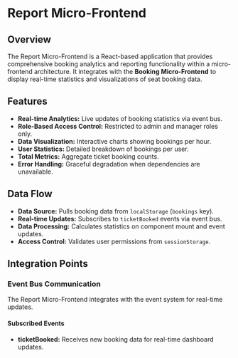 # Report Micro-Frontend

## Overview
The Report Micro-Frontend is a React-based application that provides comprehensive booking analytics and reporting functionality within a micro-frontend architecture. It integrates with the **Booking Micro-Frontend** to display real-time statistics and visualizations of seat booking data.

## Features
- **Real-time Analytics:** Live updates of booking statistics via event bus.  
- **Role-Based Access Control:** Restricted to admin and manager roles only.  
- **Data Visualization:** Interactive charts showing bookings per hour.  
- **User Statistics:** Detailed breakdown of bookings per user.  
- **Total Metrics:** Aggregate ticket booking counts.  
- **Error Handling:** Graceful degradation when dependencies are unavailable.

## Data Flow
- **Data Source:** Pulls booking data from `localStorage` (`bookings` key).  
- **Real-time Updates:** Subscribes to `ticketBooked` events via event bus.  
- **Data Processing:** Calculates statistics on component mount and event updates.  
- **Access Control:** Validates user permissions from `sessionStorage`.  

## Integration Points

### Event Bus Communication
The Report Micro-Frontend integrates with the event system for real-time updates.

#### Subscribed Events
- **ticketBooked:** Receives new booking data for real-time dashboard updates.
